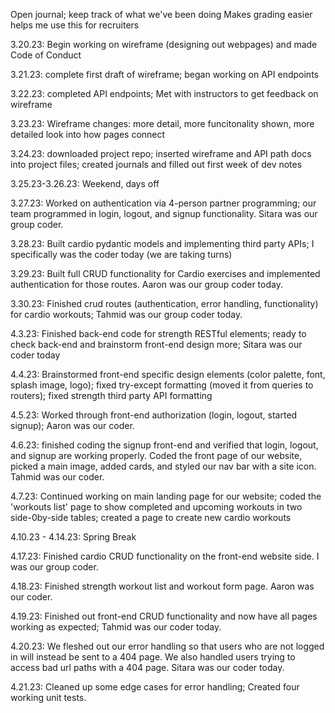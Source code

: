 Open journal; keep track of what we've been doing
Makes grading easier
helps me use this for recruiters

3.20.23: Begin working on wireframe (designing out webpages) and made Code of Conduct

3.21.23: complete first draft of wireframe; began working on API endpoints

3.22.23: completed API endpoints; Met with instructors to get feedback on wireframe

3.23.23: Wireframe changes: more detail, more funcitonality shown, more detailed look into how pages connect

3.24.23: downloaded project repo; inserted wireframe and API path docs into project files; created journals and filled out first week of dev notes

3.25.23-3.26.23: Weekend, days off

3.27.23: Worked on authentication via 4-person partner programming; our team programmed in login, logout, and signup functionality. Sitara was our group coder.

3.28.23: Built cardio pydantic models and implementing third party APIs; I specifically was the coder today (we are taking turns)

3.29.23: Built full CRUD functionality for Cardio exercises and implemented authentication for those routes. Aaron was our group coder today.

3.30.23: Finished crud routes (authentication, error handling, functionality) for cardio workouts; Tahmid was our group coder today.

4.3.23: Finished back-end code for strength RESTful elements; ready to check back-end and brainstorm front-end design more; Sitara was our coder today

4.4.23: Brainstormed front-end specific design elements (color palette, font, splash image, logo); fixed try-except formatting (moved it from queries to routers); fixed strength third party API formatting

4.5.23: Worked through front-end authorization (login, logout, started signup); Aaron was our coder. 

4.6.23: finished coding the signup front-end and verified that login, logout, and signup are working properly. Coded the front page of our website, picked a main image, added cards, and styled our nav bar with a site icon. Tahmid was our coder.

4.7.23: Continued working on main landing page for our website; coded the 'workouts list' page to show completed and upcoming workouts in two side-0by-side tables; created a page to create new cardio workouts

4.10.23 - 4.14.23: Spring Break

4.17.23: Finished cardio CRUD functionality on the front-end website side. I was our group coder.

4.18.23: Finished strength workout list and workout form page. Aaron was our coder.

4.19.23: Finished out front-end CRUD functionality and now have all pages working as expected; Tahmid was our coder today.

4.20.23: We fleshed out our error handling so that users who are not logged in will instead be sent to a 404 page. We also handled users trying to access bad url paths with a 404 page. Sitara was our coder today.

4.21.23: Cleaned up some edge cases for error handling; Created four working unit tests.